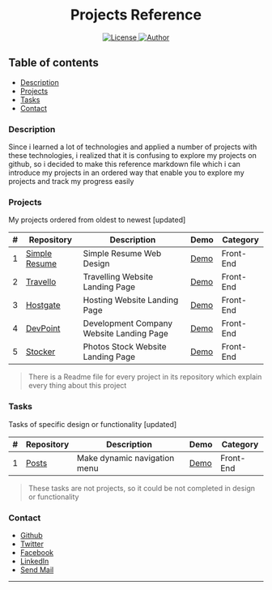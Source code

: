 <h1 align="center">Projects Reference</h1>

<p align="center">

<a href=https://www.gnu.org/licenses/gpl-3.0>
<img src="https://img.shields.io/badge/license-GPLv3-blue" alt="License">
</a>

<a href="https://github.com/salahineo/">
<img src="https://img.shields.io/badge/Author-Mohamed%20Salah-red" alt="Author">
</a>

</p>

## Table of contents

- [Description](#description)
- [Projects](#Projects)
- [Tasks](#tasks)
- [Contact](#contact)

### Description

Since i learned a lot of technologies and applied a number of projects with these technologies, i realized that it is confusing to explore my projects on github, so i decided to make this reference markdown file which i can introduce my projects in an ordered way that enable you to explore my projects and track my progress easily

### Projects

My projects ordered from oldest to newest [updated]

| # | Repository | Description | Demo | Category |
| --- | --- | --- | --- | --- |
| 1 | [Simple Resume](https://github.com/salahineo/Resume) | Simple Resume Web Design | [Demo](https://salahineo.github.io/Resume/) | Front-End |
| 2 | [Travello](https://github.com/salahineo/Travello) | Travelling Website Landing Page | [Demo](https://salahineo.github.io/Travello/) | Front-End |
| 3 | [Hostgate](https://github.com/salahineo/Hostgate) | Hosting Website Landing Page | [Demo](https://salahineo.github.io/Hostgate/) | Front-End |
| 4 | [DevPoint](https://github.com/salahineo/DevPoint) | Development Company Website Landing Page | [Demo](https://salahineo.github.io/DevPoint/) | Front-End |
| 5 | [Stocker](https://github.com/salahineo/Stocker) | Photos Stock Website Landing Page | [Demo](https://salahineo.github.io/Stocker/) | Front-End |

> There is a Readme file for every project in its repository which explain every thing about this project

### Tasks

Tasks of specific design or functionality [updated]

| # | Repository | Description | Demo | Category |
| --- | --- | --- | --- | --- |
| 1 | [Posts](https://github.com/salahineo/Posts) | Make dynamic navigation menu | [Demo](https://salahineo.github.io/Posts/) | Front-End |

> These tasks are not projects, so it could be not completed in design or functionality

### Contact

- [Github](https://github.com/salahineo/)
- [Twitter](https://twitter.com/salahineo/)
- [Facebook](https://www.facebook.com/salahineo/)
- [LinkedIn](https://www.linkedin.com/in/salahineo/)
- [Send Mail](mailto:eng.mohamedsalah.it@gmail.com)

---
